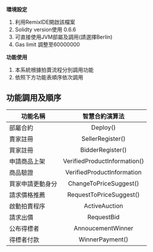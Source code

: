 **環境設定**
1. 利用RemixIDE開啟該檔案 
2. Solidty version使用 0.6.6
3. 可直接使用JVM部屬及調用(請選擇Berlin)	
4. Gas limit 調整至60000000

**功能使用**
1. 本系統根據拍賣流程分別調用功能
2. 依照下方功能表順序依次調用

## 功能調用及順序

| 功能名稱   | 智慧合約演算法 |
| ------------- |:-------------:|
| 部屬合約      | Deploy()     |
| 賣家註冊      | SellerRegister()     |
| 買家註冊      | BidderRegister()     |
| 申請商品上架   | VerifiedProductInformation()     |
| 商品驗證        | VerifiedProductInformation    |
| 買家申請更動身分  | ChangeToPriceSuggest()     |
| 請求價格推薦    | RequestToPriceSuggest()   |
| 啟動拍賣程序     | ActiveAuction     |
| 請求出價   | RequestBid     |
| 公布得標者   | AnnoucementWinner     |
| 得標者付款   | WinnerPayment()     |

